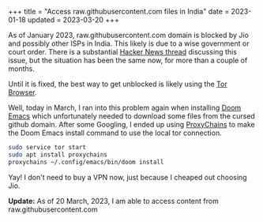 +++
title = "Access raw.githubusercontent.com files in India"
date = 2023-01-18
updated = 2023-03-20
+++


As of January 2023, raw.githubusercontent.com domain is blocked by Jio and
possibly other ISPs in India. This likely is due to a wise government or court
order. There is a substantial [Hacker News
thread](https://news.ycombinator.com/item?id=34231553) discussing this issue,
but the situation has been the same now, for more than a
couple of months.

Until it is fixed, the best way to get unblocked is likely using the [Tor
Browser](https://www.torproject.org/).

Well, today in March, I ran into this problem again when installing [Doom
Emacs](https://github.com/doomemacs/doomemacs)
which unfortunately needed to download some files from the cursed github domain.
After some Googling, I ended up using [ProxyChains](https://github.com/haad/proxychains)
to make the Doom Emacs install command to use the local tor connection.

```bash
sudo service tor start
sudo apt install proxychains
proxychains ~/.config/emacs/bin/doom install
```

Yay! I don't need to buy a VPN now, just because I cheaped out choosing Jio.

**Update:** As of 20 March, 2023, I am able to access content from raw.githubusercontent.com
